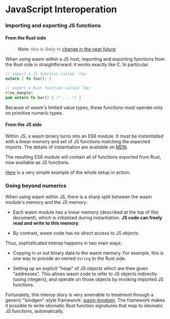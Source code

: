 # JavaScript Interoperation

### Importing and exporting JS functions

#### From the Rust side

> **Note**: this is likely to [change in the near future][export-issue]

[export-issue]: https://github.com/rustwasm/team/issues/29

When using wasm within a JS host, importing and exporting functions from the
Rust side is straightforward: it works exactly like C. In particular:

```rust
// import a JS function called `foo`
extern { fn foo(); }

// export a Rust function called `bar`
#[no_mangle]
pub extern fn bar() { /* ... */ }
```

Because of wasm's limited value types, these functions must operate only on
primitive numeric types.

#### From the JS side

Within JS, a wasm binary turns into an ES6 module. It must be *instantiated*
with a linear memory and set of JS functions matching the expected imports. The
details of instantiation are available on [MDN][instantiation].

[instantiation]: https://developer.mozilla.org/en-US/docs/Web/JavaScript/Reference/Global_Objects/WebAssembly/instantiate

The resulting ES6 module will contain all of functions exported from Rust, now
available as JS functions.

[Here][hello world] is a very simple example of the whole setup in action.

[hello world]: https://www.hellorust.com/demos/add/index.html

### Going beyond numerics

When using wasm within JS, there is a sharp split between the wasm module's
memory and the JS memory:

- Each wasm module has a linear memory (described at the top of this document),
  which is initialized during instantiation. **JS code can freely read and write
  to this memory**.

- By contrast, wasm code has no *direct* access to JS objects.

Thus, sophisticated interop happens in two main ways:

- Copying in or out binary data to the wasm memory. For example, this is one way
  to provide an owned `String` to the Rust side.

- Setting up an explicit "heap" of JS objects which are then given
  "addresses". This allows wasm code to refer to JS objects indirectly (using
  integers), and operate on those objects by invoking imported JS functions.

Fortunately, this interop story is very amenable to treatment through a generic
"bindgen"-style framework: [wasm-bindgen]. The framework makes it possible to
write idiomatic Rust function signatures that map to idiomatic JS functions,
automatically.

[wasm-bindgen]: https://github.com/alexcrichton/wasm-bindgen
